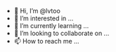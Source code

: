 - 👋 Hi, I’m @lvtoo
- 👀 I’m interested in ...
- 🌱 I’m currently learning ...
- 💞️ I’m looking to collaborate on ...
- 📫 How to reach me ...

<!---
lvtoo/lvtoo is a ✨ special ✨ repository because its `README.md` (this file) appears on your GitHub profile.
You can click the Preview link to take a look at your changes.
--->
